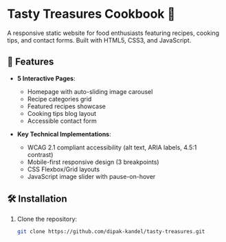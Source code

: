 # Tasty Treasures Cookbook 🍳

A responsive static website for food enthusiasts featuring recipes, cooking tips, and contact forms. Built with HTML5, CSS3, and JavaScript.


## 🚀 Features

- **5 Interactive Pages**:
  - Homepage with auto-sliding image carousel
  - Recipe categories grid
  - Featured recipes showcase
  - Cooking tips blog layout
  - Accessible contact form

- **Key Technical Implementations**:
  - WCAG 2.1 compliant accessibility (alt text, ARIA labels, 4.5:1 contrast)
  - Mobile-first responsive design (3 breakpoints)
  - CSS Flexbox/Grid layouts
  - JavaScript image slider with pause-on-hover

## 🛠️ Installation

1. Clone the repository:
   ```bash
   git clone https://github.com/dipak-kandel/tasty-treasures.git
